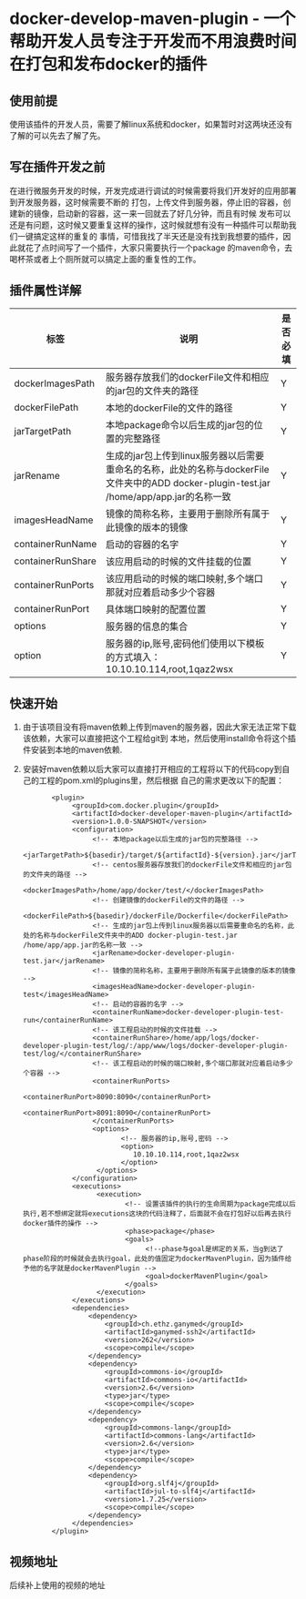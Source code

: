 # docker-develop-maven-plugin - 一个帮助开发人员专注于开发而不用浪费时间在打包和发布docker的插件
## 使用前提
使用该插件的开发人员，需要了解linux系统和docker，如果暂时对这两块还没有了解的可以先去了解了先。
## 写在插件开发之前
在进行微服务开发的时候，开发完成进行调试的时候需要将我们开发好的应用部署到开发服务器，这时候需要不断的
打包，上传文件到服务器，停止旧的容器，创建新的镜像，启动新的容器，这一来一回就去了好几分钟，而且有时候
发布可以还是有问题，这时候又要重复这样的操作，这时候就想有没有一种插件可以帮助我们一键搞定这样的重复的
事情，可惜我找了半天还是没有找到我想要的插件，因此就花了点时间写了一个插件，大家只需要执行一个package
的maven命令，去喝杯茶或者上个厕所就可以搞定上面的重复性的工作。
## 插件属性详解
标签 | 说明 | 是否必填
---- | ---- | -------
dockerImagesPath | 服务器存放我们的dockerFile文件和相应的jar包的文件夹的路径 | Y
dockerFilePath | 本地的dockerFile的文件的路径 | Y
jarTargetPath | 本地package命令以后生成的jar包的位置的完整路径 | Y
jarRename | 生成的jar包上传到linux服务器以后需要重命名的名称，此处的名称与dockerFile文件夹中的ADD docker-plugin-test.jar /home/app/app.jar的名称一致 | Y
imagesHeadName | 镜像的简称名称，主要用于删除所有属于此镜像的版本的镜像 | Y
containerRunName | 启动的容器的名字 | Y
containerRunShare | 该应用启动的时候的文件挂载的位置 | Y
containerRunPorts | 该应用启动的时候的端口映射,多个端口那就对应着启动多少个容器 | Y
containerRunPort | 具体端口映射的配置位置 | Y
options | 服务器的信息的集合 | Y
option | 服务器的ip,账号,密码他们使用以下模板的方式填入： 10.10.10.114,root,1qaz2wsx | Y
## 快速开始
1. 由于该项目没有将maven依赖上传到maven的服务器，因此大家无法正常下载该依赖，大家可以直接把这个工程给git到
本地，然后使用install命令将这个插件安装到本地的maven依赖.
2. 安装好maven依赖以后大家可以直接打开相应的工程将以下的代码copy到自己的工程的pom.xml的plugins里，然后根据
自己的需求更改以下的配置：
 
              <plugin>
                   <groupId>com.docker.plugin</groupId>
                   <artifactId>docker-developer-maven-plugin</artifactId>
                   <version>1.0.0-SNAPSHOT</version>
                   <configuration>
                        <!-- 本地package以后生成的jar包的完整路径 -->
                        <jarTargetPath>${basedir}/target/${artifactId}-${version}.jar</jarTargetPath>
                        <!-- centos服务器存放我们的dockerFile文件和相应的jar包的文件夹的路径 -->
                        <dockerImagesPath>/home/app/docker/test/</dockerImagesPath>
                        <!-- 创建镜像的dockerFile的文件的路径 -->
                        <dockerFilePath>${basedir}/dockerFile/Dockerfile</dockerFilePath>
                        <!-- 生成的jar包上传到linux服务器以后需要重命名的名称，此处的名称与dockerFile文件夹中的ADD docker-plugin-test.jar /home/app/app.jar的名称一致 -->
                        <jarRename>docker-developer-plugin-test.jar</jarRename>
                        <!-- 镜像的简称名称，主要用于删除所有属于此镜像的版本的镜像 -->
                        <imagesHeadName>docker-developer-plugin-test</imagesHeadName>
                        <!-- 启动的容器的名字 -->
                        <containerRunName>docker-developer-plugin-test-run</containerRunName>
                        <!-- 该工程启动的时候的文件挂载 -->
                        <containerRunShare>/home/app/logs/docker-developer-plugin-test/log/:/app/www/logs/docker-developer-plugin-test/log/</containerRunShare>
                        <!-- 该工程启动的时候的端口映射,多个端口那就对应着启动多少个容器 -->
                        <containerRunPorts>
                              <containerRunPort>8090:8090</containerRunPort>
                              <containerRunPort>8091:8090</containerRunPort>
                        </containerRunPorts>
                        <options>
                               <!-- 服务器的ip,账号,密码 -->
                               <option>
                                  10.10.10.114,root,1qaz2wsx
                               </option>
                         </options>
                   </configuration>
                   <executions>
                         <execution>
                                <!-- 设置该插件的执行的生命周期为package完成以后执行,若不想绑定就将executions这块的代码注释了，后面就不会在打包好以后再去执行docker插件的操作 -->
                                <phase>package</phase>
                                <goals>
                                     <!--phase与goal是绑定的关系，当g到达了phase阶段的时候就会去执行goal，此处的值固定为dockerMavenPlugin，因为插件给予他的名字就是dockerMavenPlugin -->
                                     <goal>dockerMavenPlugin</goal>
                                </goals>
                         </execution>
                   </executions>
                   <dependencies>
                       <dependency>
                           <groupId>ch.ethz.ganymed</groupId>
                           <artifactId>ganymed-ssh2</artifactId>
                           <version>262</version>
                           <scope>compile</scope>
                       </dependency>
                       <dependency>
                           <groupId>commons-io</groupId>
                           <artifactId>commons-io</artifactId>
                           <version>2.6</version>
                           <type>jar</type>
                           <scope>compile</scope>
                       </dependency>
                       <dependency>
                           <groupId>commons-lang</groupId>
                           <artifactId>commons-lang</artifactId>
                           <version>2.6</version>
                           <type>jar</type>
                           <scope>compile</scope>
                       </dependency>
                       <dependency>
                           <groupId>org.slf4j</groupId>
                           <artifactId>jul-to-slf4j</artifactId>
                           <version>1.7.25</version>
                           <scope>compile</scope>
                       </dependency>
                   </dependencies>
              </plugin>
## 视频地址
后续补上使用的视频的地址